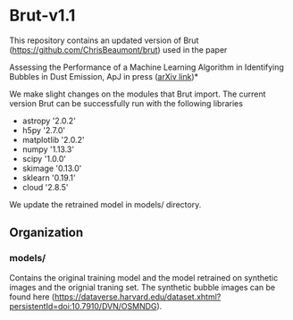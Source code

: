 # Brut-v1.1

This repository contains an updated version of Brut (https://github.com/ChrisBeaumont/brut) used in the paper

Assessing the Performance of a Machine Learning Algorithm in Identifying Bubbles in Dust Emission, ApJ in press ([arXiv link](https://arxiv.org/abs/1711.03480))* 

We make slight changes on the modules that Brut import. The current version Brut can be successfully run with the following libraries

* astropy '2.0.2'
* h5py '2.7.0'
* matplotlib '2.0.2'
* numpy '1.13.3'
* scipy '1.0.0'
* skimage '0.13.0'
* sklearn '0.19.1'
* cloud '2.8.5'

We update the retrained model in models/ directory.


## Organization

### models/
Contains the original training model and the model retrained on synthetic images and the orignial traning set.
The synthetic bubble images can be found here (https://dataverse.harvard.edu/dataset.xhtml?persistentId=doi:10.7910/DVN/OSMNDG).


